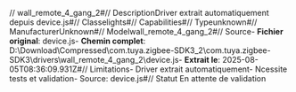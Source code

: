 // wall_remote_4_gang_2#// DescriptionDriver extrait automatiquement depuis device.js#// Classelights#// Capabilities#// Typeunknown#// ManufacturerUnknown#// Modelwall_remote_4_gang_2#// Source- **Fichier original**: device.js- **Chemin complet**: D:\Download\Compressed\com.tuya.zigbee-SDK3_2\com.tuya.zigbee-SDK3\drivers\wall_remote_4_gang_2\device.js- **Extrait le**: 2025-08-05T08:36:09.931Z#// Limitations- Driver extrait automatiquement- Ncessite tests et validation- Source: device.js#// Statut En attente de validation